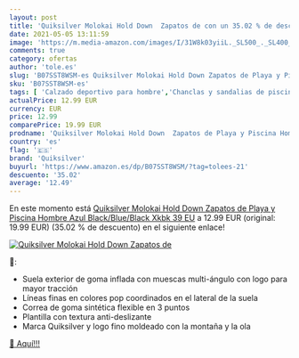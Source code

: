 ```yaml
---
layout: post
title: 'Quiksilver Molokai Hold Down  Zapatos de con un 35.02 % de descuento'
date: 2021-05-05 13:11:59
image: 'https://m.media-amazon.com/images/I/31W8k03yiiL._SL500_._SL400_.jpg'
comments: true
category: ofertas
author: 'tole.es'
slug: 'B07SST8WSM-es Quiksilver Molokai Hold Down Zapatos de Playa y Piscina...'
sku: 'B07SST8WSM-es'
tags: [ 'Calzado deportivo para hombre','Chanclas y sandalias de piscina para hombre','Zapatillas y calzado deportivo para hombre','Zapatos','Zapatos para hombre','Zapatos y complementos','quiksilver','zapatos', ]
actualPrice: 12.99 EUR
currency: EUR
price: 12.99
comparePrice: 19.99 EUR
prodname: 'Quiksilver Molokai Hold Down  Zapatos de Playa y Piscina Hombre  Azul  Black/Blue/Black Xkbk   39 EU'
country: 'es'
flag: '🇪🇸'
brand: 'Quiksilver'
buyurl: 'https://www.amazon.es/dp/B07SST8WSM/?tag=tolees-21'
descuento: '35.02'
average: '12.49'
---
```


En este momento está [Quiksilver Molokai Hold Down  Zapatos de Playa y Piscina Hombre  Azul  Black/Blue/Black Xkbk   39 EU](https://www.amazon.es/dp/B07SST8WSM/?tag=tolees-21) a 12.99 EUR (original: 19.99 EUR) (35.02 %  de descuento) en el siguiente enlace!

[![Quiksilver Molokai Hold Down  Zapatos de](https://m.media-amazon.com/images/I/31W8k03yiiL._SL500_._SL400_.jpg)](https://www.amazon.es/dp/B07SST8WSM/?tag=tolees-21)

🔎:

- Suela exterior de goma inflada con muescas multi-ángulo con logo para mayor tracción
- Líneas finas en colores pop coordinados en el lateral de la suela
- Correa de goma sintética flexible en 3 puntos
- Plantilla con textura anti-deslizante
- Marca Quiksilver y logo fino moldeado con la montaña y la ola

[🛒 Aquí!!!](https://www.amazon.es/dp/B07SST8WSM/?tag=tolees-21)
